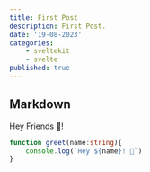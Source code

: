 ```yaml
---
title: First Post
description: First Post.
date: '19-08-2023'
categories:
    - sveltekit
    - svelte
published: true
---
```


## Markdown

Hey Friends 👋!

```ts
function greet(name:string){
    console.log(`Hey ${name}! 👋`)
}
```